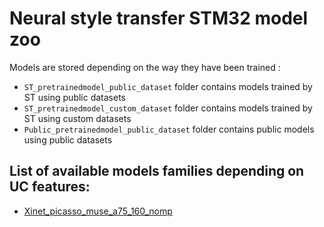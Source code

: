 # Neural style transfer STM32 model zoo

Models are stored depending on the way they have been trained :
* `ST_pretrainedmodel_public_dataset` folder contains models trained by ST using public datasets
* `ST_pretrainedmodel_custom_dataset` folder contains models trained by ST using custom datasets
* `Public_pretrainedmodel_public_dataset` folder contains public models using public datasets

## List of available models families depending on UC features:
- [Xinet_picasso_muse_a75_160_nomp](https://github.com/STMicroelectronics/stm32ai-modelzoo/blob/master/neural_style_transfer/xinet_picasso_muse/README.md)
